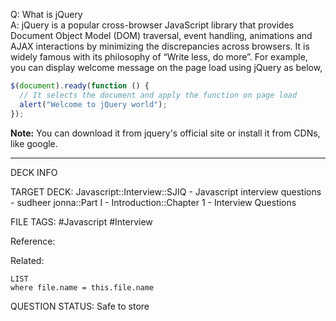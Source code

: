 Q: What is jQuery  
A: jQuery is a popular cross-browser JavaScript library that provides Document Object Model (DOM) traversal, event handling, animations and AJAX interactions by minimizing the discrepancies across browsers. It is widely famous with its philosophy of “Write less, do more”. For example, you can display welcome message on the page load using jQuery as below,
```javascript
$(document).ready(function () {
  // It selects the document and apply the function on page load
  alert("Welcome to jQuery world");
});
```
**Note:** You can download it from jquery's official site or install it from CDNs, like google.
<!--ID: 1693596695905-->

---

DECK INFO

TARGET DECK: Javascript::Interview::SJIQ - Javascript interview questions - sudheer jonna::Part I - Introduction::Chapter 1 - Interview Questions

FILE TAGS: #Javascript #Interview

Reference:

Related:

```dataview
LIST
where file.name = this.file.name
```

QUESTION STATUS: Safe to store